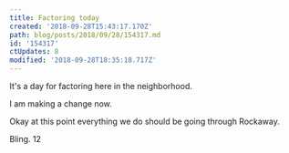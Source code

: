 ```yaml
---
title: Factoring today
created: '2018-09-28T15:43:17.170Z'
path: blog/posts/2018/09/28/154317.md
id: '154317'
ctUpdates: 8
modified: '2018-09-28T18:35:18.717Z'
---
```

It's a day for factoring here in the neighborhood.

I am making a change now.

Okay at this point everything we do should be going through Rockaway.

Bling. 12